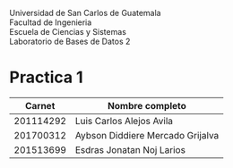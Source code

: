 Universidad de San Carlos de Guatemala <br>
Facultad de Ingenieria <br>
Escuela de Ciencias y Sistemas <br>
Laboratorio de Bases de Datos 2 <br>


# Practica 1

| Carnet     | Nombre completo                        |
|------------|----------------------------------------|
| 201114292  | Luis Carlos Alejos Avila               |
| 201700312  | Aybson Diddiere Mercado Grijalva        |
| 201513699  | Esdras Jonatan Noj Larios               |



